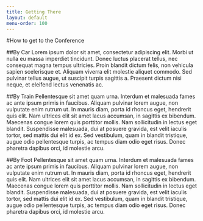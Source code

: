 ```yaml
---
title: Getting There
layout: default
menu-order: 100
---
```

#How to get to the Conference

##By Car
Lorem ipsum dolor sit amet, consectetur adipiscing elit. Morbi ut nulla eu massa 
imperdiet tincidunt. Donec luctus placerat tellus, nec consequat magna tempus 
ultricies. Proin blandit dictum felis, non vehicula sapien scelerisque et. Aliquam 
viverra elit molestie aliquet commodo. Sed pulvinar tellus augue, ut suscipit 
turpis sagittis a. Praesent dictum nisi neque, et eleifend lectus venenatis ac. 

##By Train
Pellentesque sit amet quam urna. Interdum et malesuada fames ac ante ipsum primis 
in faucibus. Aliquam pulvinar lorem augue, non vulputate enim rutrum ut. In mauris 
diam, porta id rhoncus eget, hendrerit quis elit. Nam ultrices elit sit amet lacus 
accumsan, in sagittis ex bibendum. Maecenas congue lorem quis porttitor mollis. 
Nam sollicitudin in lectus eget blandit. Suspendisse malesuada, dui at posuere 
gravida, est velit iaculis tortor, sed mattis dui elit id ex. Sed vestibulum, 
quam in blandit tristique, augue odio pellentesque turpis, ac tempus diam odio 
eget risus. Donec pharetra dapibus orci, id molestie arcu. 

##By Foot
Pellentesque sit amet quam urna. Interdum et malesuada fames ac ante ipsum primis 
in faucibus. Aliquam pulvinar lorem augue, non vulputate enim rutrum ut. In mauris 
diam, porta id rhoncus eget, hendrerit quis elit. Nam ultrices elit sit amet lacus 
accumsan, in sagittis ex bibendum. Maecenas congue lorem quis porttitor mollis. 
Nam sollicitudin in lectus eget blandit. Suspendisse malesuada, dui at posuere 
gravida, est velit iaculis tortor, sed mattis dui elit id ex. Sed vestibulum, 
quam in blandit tristique, augue odio pellentesque turpis, ac tempus diam odio 
eget risus. Donec pharetra dapibus orci, id molestie arcu. 